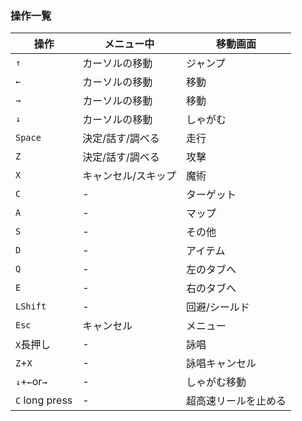 <h3>操作一覧</h3>

| 操作	| メニュー中	| 移動画面 |
| --- | --- | --- |
| `↑`	| カーソルの移動	| ジャンプ |
| `←`	| カーソルの移動	| 移動 |
| `→`	| カーソルの移動	| 移動 |
| `↓`	| カーソルの移動	| しゃがむ |
| `Space`	| 決定/話す/調べる	| 走行 |
| `Z`	| 決定/話す/調べる | 攻擊 |
| `X`	| キャンセル/スキップ	| 魔術 |
| `C`	| -	| ターゲット |
| `A`	| -	| マップ |
| `S`	| -	| その他 |
| `D`	| -	| アイテム |
| `Q`	| -	| 左のタブへ |
| `E`	| -	| 右のタブへ |
| `LShift`	| -	| 回避/シールド |
| `Esc`	| キャンセル	| メニュー |
| `X`長押し	| - | 詠唱 |
| `Z`+`X`	| - | 詠唱キャンセル |
| `↓`+`←`or`→`	| - | しゃがむ移動 |
| `C` long press	| - | 超高速リールを止める |
